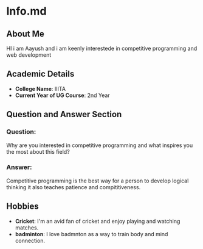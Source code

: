 # Info.md

## About Me
HI i am Aayush and i am keenly interestede in competitive programming and web development
## Academic Details
- **College Name**: IIITA
- **Current Year of UG Course**: 2nd Year  

## Question and Answer Section
### Question:
Why are you interested in competitive programming and what inspires you the most about this field?  

### Answer:
Competitive programming is the best way for a person to develop logical thinking it also teaches patience and compititiveness.

## Hobbies
- **Cricket**: I'm an avid fan of cricket and enjoy playing and watching matches.
- **badminton**: I love badmnton as a way to train body and mind connection.
